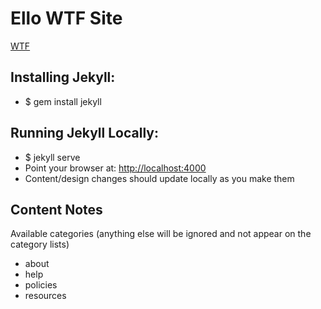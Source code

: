 # Ello WTF Site
[WTF](http://jekyllrb.com/)

## Installing Jekyll:

* $ gem install jekyll

## Running Jekyll Locally:

* $ jekyll serve
* Point your browser at: [http://localhost:4000](http://localhost:4000)
* Content/design changes should update locally as you make them

## Content Notes

Available categories (anything else will be ignored and not appear on the category lists)

* about
* help
* policies
* resources

